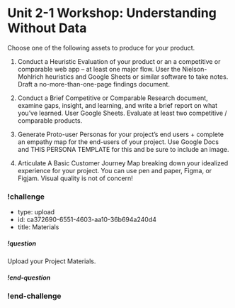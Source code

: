 # Unit 2-1 Workshop: Understanding Without Data

Choose one of the following assets to produce for your product. 

1. Conduct a Heuristic Evaluation of your product or an a competitive or comparable web app – at least one major flow. User the Nielson-Mohlrich heuristics and Google Sheets or similar software to take notes. Draft a no-more-than-one-page findings document.  

2. Conduct a Brief Competitive or Comparable Research document, examine gaps, insight, and learning, and write a brief report on what you’ve learned. User Google Sheets. Evaluate at least two competitive / comparable products. 

3. Generate Proto-user Personas for your project’s end users + complete an empathy map for the end-users of your project. Use Google Docs and THIS PERSONA TEMPLATE for this and be sure to include an image. 

4. Articulate A Basic Customer Journey Map breaking down your idealized experience for your project. You can use pen and paper, Figma, or Figjam. Visual quality is not of concern!

### !challenge
* type: upload
* id: ca372690-6551-4603-aa10-36b694a240d4
* title: Materials
##### !question
Upload your Project Materials.

##### !end-question
### !end-challenge